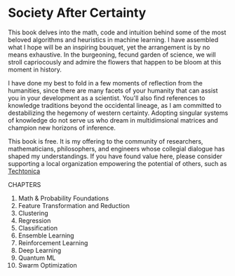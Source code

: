 # Society After Certainty

This book delves into the math, code and intuition behind some of the most beloved algorithms and heuristics in machine learning. I have assembled what I hope will be an inspiring bouquet, yet the arrangement is by no means exhaustive. In the burgeoning, fecund garden of science, we will stroll capriocously and admire the flowers that happen to be bloom at this moment in history. 

I have done my best to fold in a few moments of reflection from the humanities, since there are many facets of your humanity that can assist you in your development as a scientist. You'll also find references to knowledge traditions beyond the occidental lineage, as I am committed to destabilizing the hegemony of western certainty. Adopting singular systems of knowledge do not serve us who dream in multidimsional matrices and champion new horizons of inference. 

This book is free. It is my offering to the community of researchers, mathematicians, philosophers, and engineers whose collegial dialogue has shaped my understandings. If you have found value here, please consider supporting a local organization empowering the potential of others, such as [Techtonica](https://techtonica.org/) 

CHAPTERS
1. Math & Probability Foundations
2. Feature Transformation and Reduction 
3. Clustering
4. Regression 
5. Classification
6. Ensemble Learning 
7. Reinforcement Learning 
8. Deep Learning 
9. Quantum ML
10. Swarm Optimization 
